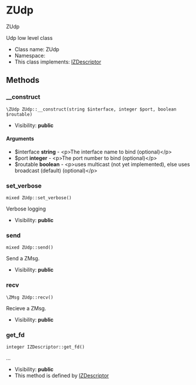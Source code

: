 ZUdp
===============

ZUdp

Udp low level class


* Class name: ZUdp
* Namespace: 
* This class implements: [IZDescriptor](IZDescriptor.md)






Methods
-------


### __construct

    \ZUdp ZUdp::__construct(string $interface, integer $port, boolean $routable)





* Visibility: **public**


#### Arguments
* $interface **string** - &lt;p&gt;The interface name to bind (optional)&lt;/p&gt;
* $port **integer** - &lt;p&gt;The port number to bind (optional)&lt;/p&gt;
* $routable **boolean** - &lt;p&gt;uses multicast (not yet implemented), else uses broadcast (default) (optional)&lt;/p&gt;



### set_verbose

    mixed ZUdp::set_verbose()

Verbose logging



* Visibility: **public**




### send

    mixed ZUdp::send()

Send a ZMsg.



* Visibility: **public**




### recv

    \ZMsg ZUdp::recv()

Recieve a ZMsg.



* Visibility: **public**




### get_fd

    integer IZDescriptor::get_fd()



...

* Visibility: **public**
* This method is defined by [IZDescriptor](IZDescriptor.md)



